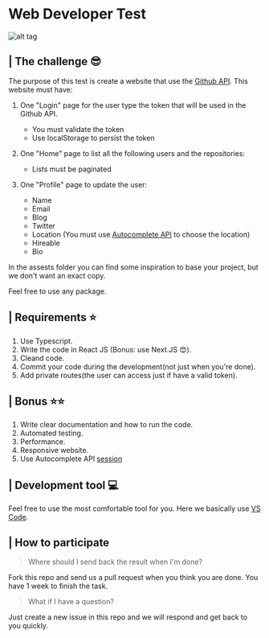 # Web Developer Test

![alt tag](https://s3-sa-east-1.amazonaws.com/images.taximanager.com.br/tripee-banner.png)

## | The challenge 😎

The purpose of this test is create a website that use the [Github API](https://docs.github.com/en/rest/reference).
This website must have:

1. One "Login" page for the user type the token that will be used in the Github API.

   - You must validate the token
   - Use localStorage to persist the token

2. One "Home" page to list all the following users and the repositories:

   - Lists must be paginated

3. One "Profile" page to update the user:
   - Name
   - Email
   - Blog
   - Twitter
   - Location (You must use [Autocomplete API](https://developers.google.com/maps/documentation/javascript/places-autocomplete) to choose the location)
   - Hireable
   - Bio

In the assests folder you can find some inspiration to base your project, but we don't want an exact copy.

Feel free to use any package.

## | Requirements ⭐

1. Use Typescript.
2. Write the code in React JS (Bonus: use Next.JS 😍).
3. Cleand code.
4. Commit your code during the development(not just when you're done).
5. Add private routes(the user can access just if have a valid token).

## | Bonus ⭐⭐

1. Write clear documentation and how to run the code.
2. Automated testing.
3. Performance.
4. Responsive website.
5. Use Autocomplete API [session](https://developers.google.com/maps/documentation/javascript/places-autocomplete#session_tokens)

## | Development tool 💻

Feel free to use the most comfortable tool for you.
Here we basically use [VS Code](https://code.visualstudio.com/).

## | How to participate

> Where should I send back the result when I'm done?

Fork this repo and send us a pull request when you think you are done. You have 1 week to finish the task.

> What if I have a question?

Just create a new issue in this repo and we will respond and get back to you quickly.
